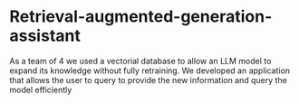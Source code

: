 # Retrieval-augmented-generation-assistant
As a team of 4 we used a vectorial database to allow an LLM model to expand its knowledge without fully retraining. We developed an application that allows the user to query to provide the new information and query the model efficiently
